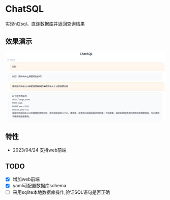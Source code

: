 # ChatSQL
实现nl2sql，直连数据库并返回查询结果

## 效果演示
![](figure/ChatSQL演示图.jpg)

##  特性
- 2023/04/24 支持web前端


##  TODO
* [x] 增加web前端
* [x] yaml可配置数据库schema
* [ ] 采用sqlite本地数据库操作,验证SQL语句是否正确